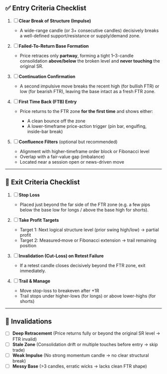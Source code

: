 ## ✅ Entry Criteria Checklist

1. ☐ **Clear Break of Structure (Impulse)**

   * A wide-range candle (or 3+ consecutive candles) decisively breaks a well-defined support/resistance or supply/demand zone.

2. ☐ **Failed-To-Return Base Formation**

   * Price retraces only **partway**, forming a tight 1–3-candle consolidation **above/below** the broken level and **never touching** the original SR.

3. ☐ **Continuation Confirmation**

   * A second impulsive move breaks the recent high (for bullish FTR) or low (for bearish FTR), leaving the base intact as a fresh FTR zone.

4. ☐ **First Time Back (FTB) Entry**

   * Price returns to the FTR zone **for the first time** and shows either:

     * A clean bounce off the zone
     * A lower-timeframe price-action trigger (pin bar, engulfing, inside-bar break)

5. ☐ **Confluence Filters** (optional but recommended)

   * Alignment with higher-timeframe order block or Fibonacci level
   * Overlap with a fair-value gap (imbalance)
   * Located near a session open or news-driven move

---

## 🛑 Exit Criteria Checklist

1. ☐ **Stop Loss**

   * Placed just beyond the far side of the FTR zone (e.g. a few pips below the base low for longs / above the base high for shorts).

2. ☐ **Take Profit Targets**

   * Target 1: Next logical structure level (prior swing high/low) → partial profit
   * Target 2: Measured‐move or Fibonacci extension → trail remaining position

3. ☐ **Invalidation (Cut-Loss) on Retest Failure**

   * If a retest candle closes decisively beyond the FTR zone, exit immediately.

4. ☐ **Trail & Manage**

   * Move stop-loss to breakeven after +1R
   * Trail stops under higher-lows (for longs) or above lower-highs (for shorts)

---

## 🚫 Invalidations

* ☐ **Deep Retracement** (Price returns fully or beyond the original SR level → FTR invalid)
* ☐ **Stale Zone** (Consolidation drift or multiple touches before entry → skip trade)
* ☐ **Weak Impulse** (No strong momentum candle → no clear structural break)
* ☐ **Messy Base** (>3 candles, erratic wicks → lacks clean FTR shape)